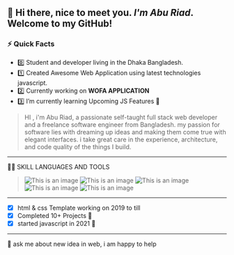 
## 👋  Hi there, nice to meet you. *I'm Abu Riad*. Welcome to my GitHub!
### ⚡ Quick Facts
- :zero: Student and developer living in the Dhaka Bangladesh.
- :one: Created Awesome Web Application using latest technologies javascript.
- :two: Currently working on **WOFA APPLICATION**
- :three: I’m currently learning Upcoming JS Features :blue_heart:

> HI , i'm Abu Riad, a passionate self-taught full stack web developer and a freelance software engineer from Bangladesh. my passion for software lies with dreaming up ideas and making them come true with elegant interfaces. i take great care in the experience, architecture, and code quality of the things I build.


******


:man_technologist: SKILL LANGUAGES AND TOOLS
> ![This is an image](https://github.com/Farjana-Fariha/images/blob/main/javascript.png)
> ![This is an image](https://github.com/Farjana-Fariha/images/blob/main/react.png)
> ![This is an image](https://github.com/Farjana-Fariha/images/blob/main/html.png)
> ![This is an image](https://github.com/Farjana-Fariha/images/blob/main/firebase.png)
> ![This is an image](https://github.com/Farjana-Fariha/images/blob/main/git.png)

******


- [x] html & css Template working on 2019 to till
- [x] Completed 10+ Projects :muscle:		
- [x] started javascript in 2021 :star_struck:	

****
💬 ask me about new idea in web, i am happy to help


<!---
aburiad/aburiad is a ✨ special ✨ repository because its `README.md` (this file) appears on your GitHub profile.
You can click the Preview link to take a look at your changes.
--->
